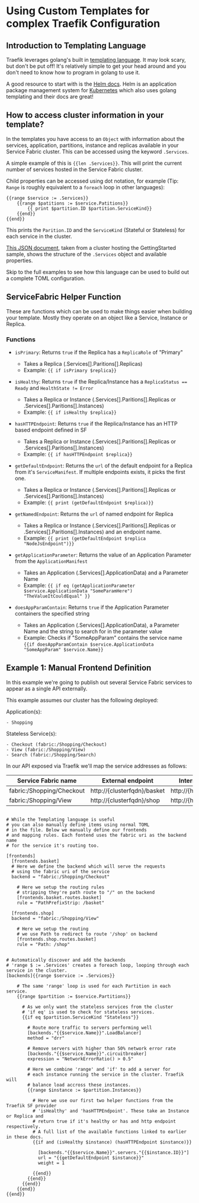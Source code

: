 # Using Custom Templates for complex Traefik Configuration

## Introduction to Templating Language

Traefik leverages golang's built in [templating language](https://golang.org/pkg/text/template/). It may look scary, but don't be put off! It's relatively simple to get your head around and you don't need to know how to program in golang to use it.

A good resource to start with is the [Helm docs](https://docs.helm.sh/chart_template_guide/#template-functions-and-pipelines). Helm is an application package management system for [Kubernetes](https://kubernetes.io/) which also uses golang templating and their docs are great! 

## How to access cluster information in your template?

In the templates you have access to an `Object` with information about the services, application, partitions, instance and replicas available in your Service Fabric cluster. This can be accessed using the keyword `.Services`.

A simple example of this is `{{len .Services}}`. This will print the current number of services hosted in the Service Fabric cluster.

Child properties can be accessed using dot notation, for example (Tip: `Range` is roughly equivalent to a `foreach` loop in other languages):

```
{{range $service := .Services}}
    {{range $patitions := $service.Patitions}}
        {{ print $partition.ID $partition.ServiceKind}}
    {{end}}
{{end}}
```

This prints the `Parition.ID` and the `ServiceKind` (Stateful or Stateless) for each service in the cluster.

[This JSON document](./SampleTemplates/TemplateObject.json), taken from a cluster hosting the GettingStarted sample, shows the structure of the `.Services` object and available properties.

Skip to the full examples to see how this language can be used to build out a complete TOML configuration.


## ServiceFabric Helper Function

These are functions which can be used to make things easier when building your template. Mostly they operate on an object like a Service, Instance or Replica.

### Functions 

- `isPrimary`: Returns `true` if the Replica has a `ReplicaRole` of "Primary"
    - Takes a Replica (.Services[].Paritions[].Replicas)
    - Example: `{{ if isPrimary $replica}}`


- `isHealthy`: Returns `true` if the Replica/Instance has a `ReplicaStatus == Ready` and `HealthState != Error`
    - Takes a Replica or Instance (.Services[].Paritions[].Replicas or .Services[].Paritions[].Instances)
    - Example: `{{ if isHealthy $replica}}`


- `hasHTTPEndpoint`: Returns `true` if the Replica/Instance has an HTTP based endpoint defined in SF
    - Takes a Replica or Instance (.Services[].Paritions[].Replicas or .Services[].Paritions[].Instances)
    - Example: `{{ if hasHTTPEndpoint $replica}}`


- `getDefaultEndpoint`: Returns the `url` of the default endpoint for a Replica from it's `ServiceManifest`. If multiple endpoints exists, it picks the first one.
    - Takes a Replica or Instance (.Services[].Paritions[].Replicas or .Services[].Paritions[].Instances)
    - Example: `{{ print (getDefaultEndpoint $replica)}}`


- `getNamedEndpoint`: Returns the `url` of named endpoint for Replica
    - Takes a Replica or Instance (.Services[].Paritions[].Replicas or .Services[].Paritions[].Instances) and an endpoint name.
    - Example: `{{ print (getDefaultEndpoint $replica "NodeJsEndpoint")}}`


- `getApplicationParameter`: Returns the value of an Application Parameter from the `ApplicationManifest`
    - Takes an Application (.Services[].ApplicationData) and a Parameter Name
    - Example: `{{ if eq (getApplicationParameter $service.ApplicationData "SomeParamHere") "TheValueItCouldEqual" }}`


- `doesAppParamContain`: Returns `true` if the Application Parameter containers the specified string
    - Takes an Application (.Services[].ApplicationData), a Parameter Name and the string to search for in the parameter value
    - Example: Checks if "SomeAppParam" contains the service name `{{if doesAppParamContain $service.ApplicationData "SomeAppParam" $service.Name}}`


## Example 1: Manual Frontend Definition

In this example we're going to publish out several Service Fabric services to appear as a single API externally. 

This example assumes our cluster has the following deployed:

Application(s):

    - Shopping

Stateless Service(s):

    - Checkout (fabric:/Shopping/Checkout)
    - View (fabric:/Shopping/View)
    - Search (fabric:/Shopping/Search)

In our API exposed via Traefik we'll map the service addresses as follows:

Service Fabric name | External endpoint | Internal endpoint |
| --- | --- | --- |
| fabric:/Shopping/Checkout | http://{clusterfqdn}/basket | http://{hostipport}/ |
| fabric:/Shopping/View | http://{clusterfqdn}/shop | http://{hostipport}/shop


```

# While the Templating language is useful
# you can also manually define items using normal TOML 
# in the file. Below we manually define our frontends
# and mapping rules. Each fontend uses the fabric uri as the backend name
# for the service it's routing too. 

[frontends]
  [frontends.basket]
  # Here we define the backend which will serve the requests
  # using the fabric uri of the service
  backend = "fabric:/Shopping/Checkout"
    
    # Here we setup the routing rules
    # stripping they're path route to "/" on the backend
    [frontends.basket.routes.basket]
    rule = "PathPrefixStrip: /basket"

  [frontends.shop]
  backend = "fabric:/Shopping/View"

    # Here we setup the routing
    # we use Path to redirect to route '/shop' on backend
    [frontends.shop.routes.basket]
    rule = "Path: /shop"


# Automatically discover and add the backends
# 'range $ := .Services' creates a foreach loop, looping through each service in the cluster. 
[backends]{{range $service := .Services}}
    
    # The same 'range' loop is used for each Partition in each service. 
    {{range $partition := $service.Partitions}}

      # As we only want the stateless services from the cluster 
      # 'if eq' is used to check for stateless services. 
      {{if eq $partition.ServiceKind "Stateless"}}

        # Route more traffic to servers performing well
        [backends."{{$service.Name}}".LoadBalancer]
        method = "drr"

        # Remove servers with higher than 50% network error rate
        [backends."{{$service.Name}}".circuitbreaker]
        expression = "NetworkErrorRatio() > 0.5"

        # Here we combine 'range' and 'if' to add a server for 
        # each instance running the service in the cluster. Traefik will
        # balance load accross these instances. 
        {{range $instance := $partition.Instances}}
          
          # Here we use our first two helper functions from the Traefik SF provider
          # 'isHealthy' and 'hasHTTPEndpoint'. These take an Instance or Replica and 
          # return true if it's healthy or has and http endpoint respectively. 
          # A full list of the available functions linked to earlier in these docs. 
          {{if and (isHealthy $instance) (hasHTTPEndpoint $instance)}}
            
            [backends."{{$service.Name}}".servers."{{$instance.ID}}"]
            url = "{{getDefaultEndpoint $instance}}"
            weight = 1

          {{end}}
        {{end}}
      {{end}}
    {{end}}
{{end}}



```
